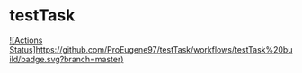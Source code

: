 # testTask
[![Actions Status]https://github.com/ProEugene97/testTask/workflows/testTask%20build/badge.svg?branch=master)](https://github.com/ProEugene97/testTask/actions)

